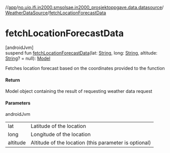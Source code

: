 //[app](../../../index.md)/[no.uio.ifi.in2000.smsolsae.in2000_prosjektoppgave.data.datasource](../index.md)/[WeatherDataSource](index.md)/[fetchLocationForecastData](fetch-location-forecast-data.md)

# fetchLocationForecastData

[androidJvm]\
suspend fun [fetchLocationForecastData](fetch-location-forecast-data.md)(lat: [String](https://kotlinlang.org/api/latest/jvm/stdlib/kotlin/-string/index.html), long: [String](https://kotlinlang.org/api/latest/jvm/stdlib/kotlin/-string/index.html), altitude: [String](https://kotlinlang.org/api/latest/jvm/stdlib/kotlin/-string/index.html)? = null): [Model](../../no.uio.ifi.in2000.smsolsae.in2000_prosjektoppgave.data/-model/index.md)

Fetches location forecast based on the coordinates provided to the function

#### Return

Model object containing the result of requesting weather data request

#### Parameters

androidJvm

| | |
|---|---|
| lat | Latitude of the location |
| long | Longitude of the location |
| altitude | Altitude of the location (this parameter is optional) |
